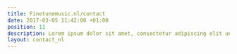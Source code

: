 ```yaml
---
title: Finetunemusic.nl/contact
date: 2017-03-05 11:42:00 +01:00
position: 11
description: Lorem ipsum dolor sit amet, consectetur adipiscing elit unde omnis.
layout: contact_nl
---
```

